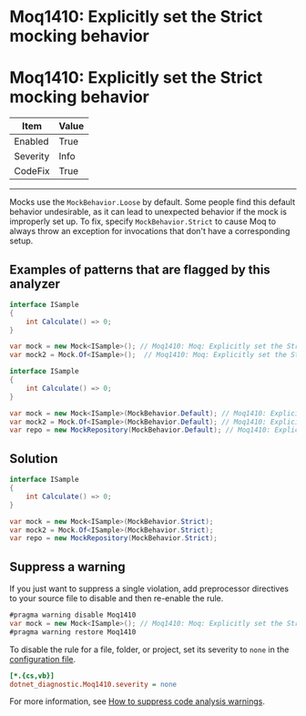 # Moq1410: Explicitly set the Strict mocking behavior

# Moq1410: Explicitly set the Strict mocking behavior

| Item     | Value   |
| -------- | ------- |
| Enabled  | True    |
| Severity | Info    |
| CodeFix  | True    |

---

Mocks use the `MockBehavior.Loose` by default. Some people find this default behavior undesirable, as it can lead to
unexpected behavior if the mock is improperly set up. To fix, specify `MockBehavior.Strict` to cause Moq to always throw
an exception for invocations that don't have a corresponding setup.

## Examples of patterns that are flagged by this analyzer

```csharp
interface ISample
{
    int Calculate() => 0;
}

var mock = new Mock<ISample>(); // Moq1410: Moq: Explicitly set the Strict mocking behavior
var mock2 = Mock.Of<ISample>();  // Moq1410: Moq: Explicitly set the Strict mocking behavior
```

```csharp
interface ISample
{
    int Calculate() => 0;
}

var mock = new Mock<ISample>(MockBehavior.Default); // Moq1410: Explicitly set the Strict mocking behavior
var mock2 = Mock.Of<ISample>(MockBehavior.Default); // Moq1410: Explicitly set the Strict mocking behavior
var repo = new MockRepository(MockBehavior.Default); // Moq1410: Explicitly set the Strict mocking behavior
```

## Solution

```csharp
interface ISample
{
    int Calculate() => 0;
}

var mock = new Mock<ISample>(MockBehavior.Strict);
var mock2 = Mock.Of<ISample>(MockBehavior.Strict);
var repo = new MockRepository(MockBehavior.Strict);
```

## Suppress a warning

If you just want to suppress a single violation, add preprocessor directives to
your source file to disable and then re-enable the rule.

```csharp
#pragma warning disable Moq1410
var mock = new Mock<ISample>(); // Moq1410: Moq: Explicitly set the Strict mocking behavior
#pragma warning restore Moq1410
```

To disable the rule for a file, folder, or project, set its severity to `none`
in the
[configuration file](https://learn.microsoft.com/en-us/dotnet/fundamentals/code-analysis/configuration-files).

```ini
[*.{cs,vb}]
dotnet_diagnostic.Moq1410.severity = none
```

For more information, see
[How to suppress code analysis warnings](https://learn.microsoft.com/en-us/dotnet/fundamentals/code-analysis/suppress-warnings).
